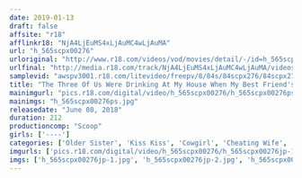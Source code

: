 ```yaml
---
date: 2019-01-13
draft: false
affsite: "r18"
afflinkr18: "NjA4LjEuMS4xLjAuMC4wLjAuMA"
url: "h_565scpx00276"
urloriginal: "http://www.r18.com/videos/vod/movies/detail/-/id=h_565scpx00276"
urlfinal: "http://media.r18.com/track/NjA4LjEuMS4xLjAuMC4wLjAuMA/videos/vod/movies/detail/-/id=h_565scpx00276"
samplevid: "awspv3001.r18.com/litevideo/freepv/8/84s/84scpx276/84scpx276_dmb_w.mp4"
title: "The Three Of Us Were Drinking At My House When My Best Friend's Girlfriend Started To French Kiss Me, And I Was Afraid Of Being Caught, But She Was Getting So Horny, We Couldn't Stop, And Her Pussy Got So Wet It Was Getting Syrupy And Sticky, So I Started Shoving My Tongue And Cock Right In There!!"
mainimgurl: "pics.r18.com/digital/video/h_565scpx00276/h_565scpx00276ps.jpg"
mainimgs: "h_565scpx00276ps.jpg"
releasedate: "June 08, 2018"
duration: 212
productioncomp: "Scoop"
girls: ['----']
categories: ['Older Sister', 'Kiss Kiss', 'Cowgirl', 'Cheating Wife', 'Creampie', 'Blowjob', 'Hi-Def']
imgurls: ['pics.r18.com/digital/video/h_565scpx00276/h_565scpx00276jp-1.jpg', 'pics.r18.com/digital/video/h_565scpx00276/h_565scpx00276jp-2.jpg', 'pics.r18.com/digital/video/h_565scpx00276/h_565scpx00276jp-3.jpg', 'pics.r18.com/digital/video/h_565scpx00276/h_565scpx00276jp-4.jpg', 'pics.r18.com/digital/video/h_565scpx00276/h_565scpx00276jp-5.jpg', 'pics.r18.com/digital/video/h_565scpx00276/h_565scpx00276jp-6.jpg', 'pics.r18.com/digital/video/h_565scpx00276/h_565scpx00276jp-7.jpg', 'pics.r18.com/digital/video/h_565scpx00276/h_565scpx00276jp-8.jpg', 'pics.r18.com/digital/video/h_565scpx00276/h_565scpx00276jp-9.jpg', 'pics.r18.com/digital/video/h_565scpx00276/h_565scpx00276jp-10.jpg', 'pics.r18.com/digital/video/h_565scpx00276/h_565scpx00276jp-11.jpg', 'pics.r18.com/digital/video/h_565scpx00276/h_565scpx00276jp-12.jpg', 'pics.r18.com/digital/video/h_565scpx00276/h_565scpx00276jp-13.jpg', 'pics.r18.com/digital/video/h_565scpx00276/h_565scpx00276jp-14.jpg', 'pics.r18.com/digital/video/h_565scpx00276/h_565scpx00276jp-15.jpg', 'pics.r18.com/digital/video/h_565scpx00276/h_565scpx00276jp-16.jpg', 'pics.r18.com/digital/video/h_565scpx00276/h_565scpx00276jp-17.jpg', 'pics.r18.com/digital/video/h_565scpx00276/h_565scpx00276jp-18.jpg', 'pics.r18.com/digital/video/h_565scpx00276/h_565scpx00276jp-19.jpg', 'pics.r18.com/digital/video/h_565scpx00276/h_565scpx00276jp-20.jpg']
imgs: ['h_565scpx00276jp-1.jpg', 'h_565scpx00276jp-2.jpg', 'h_565scpx00276jp-3.jpg', 'h_565scpx00276jp-4.jpg', 'h_565scpx00276jp-5.jpg', 'h_565scpx00276jp-6.jpg', 'h_565scpx00276jp-7.jpg', 'h_565scpx00276jp-8.jpg', 'h_565scpx00276jp-9.jpg', 'h_565scpx00276jp-10.jpg', 'h_565scpx00276jp-11.jpg', 'h_565scpx00276jp-12.jpg', 'h_565scpx00276jp-13.jpg', 'h_565scpx00276jp-14.jpg', 'h_565scpx00276jp-15.jpg', 'h_565scpx00276jp-16.jpg', 'h_565scpx00276jp-17.jpg', 'h_565scpx00276jp-18.jpg', 'h_565scpx00276jp-19.jpg', 'h_565scpx00276jp-20.jpg']
---
```

